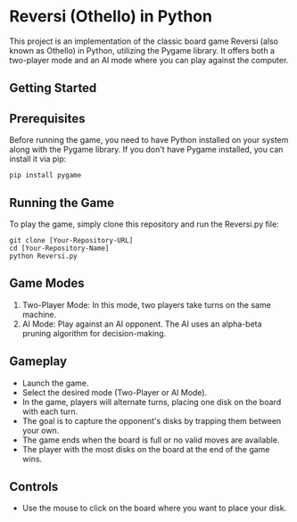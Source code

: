 
Reversi (Othello) in Python
===========================

This project is an implementation of the classic board game Reversi (also known as Othello) in Python, utilizing the Pygame library. It offers both a two-player mode and an AI mode where you can play against the computer.

Getting Started
---------------

Prerequisites
-------------

Before running the game, you need to have Python installed on your system along with the Pygame library. If you don't have Pygame installed, you can install it via pip:

    pip install pygame

Running the Game
----------------

To play the game, simply clone this repository and run the Reversi.py file:

    git clone [Your-Repository-URL]
    cd [Your-Repository-Name]
    python Reversi.py

Game Modes
----------

1. Two-Player Mode: In this mode, two players take turns on the same machine.
2. AI Mode: Play against an AI opponent. The AI uses an alpha-beta pruning algorithm for decision-making.

Gameplay
--------

- Launch the game.
- Select the desired mode (Two-Player or AI Mode).
- In the game, players will alternate turns, placing one disk on the board with each turn.
- The goal is to capture the opponent's disks by trapping them between your own.
- The game ends when the board is full or no valid moves are available.
- The player with the most disks on the board at the end of the game wins.

Controls
--------

- Use the mouse to click on the board where you want to place your disk.

